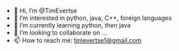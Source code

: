 - 👋 Hi, I’m @TimEvertse
- 👀 I’m interested in python, java, C++, foreign languages
- 🌱 I’m currently learning python, then java
- 💞️ I’m looking to collaborate on ...
- 📫 How to reach me: timevertse1@gmail.com

<!---
TimEvertse/TimEvertse is a ✨ special ✨ repository because its `README.md` (this file) appears on your GitHub profile.
You can click the Preview link to take a look at your changes.
--->
